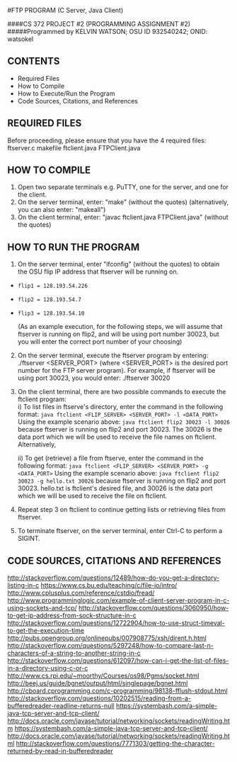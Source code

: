 #FTP PROGRAM (C Server, Java Client)

####CS 372 PROJECT #2 (PROGRAMMING ASSIGNMENT #2)
#####Programmed by KELVIN WATSON; OSU ID 932540242; ONID: watsokel

CONTENTS
---------------------
 * Required Files
 * How to Compile
 * How to Execute/Run the Program
 * Code Sources, Citations, and References


REQUIRED FILES
--------------
Before proceeding, please ensure that you have the 4 required files:
  ftserver.c
  makefile
  ftclient.java 
  FTPClient.java


HOW TO COMPILE
--------------
1. Open two separate terminals e.g. PuTTY, one for the server, and one for the client.
2. On the server terminal, enter:   "make" (without the quotes) (alternatively, you can also enter: "makeall")
3. On the client terminal, enter:   "javac ftclient.java FTPClient.java" (without the quotes)


HOW TO RUN THE PROGRAM
----------------------
1. On the server terminal, enter  "ifconfig" (without the quotes) to obtain the OSU flip IP address that ftserver will be running on. 
* `flip1 = 128.193.54.226`
* `flip2 = 128.193.54.7`
* `flip3 = 128.193.54.10`
  
    (As an example execution, for the following steps, we will assume that ftserver is running on flip2, and will be using port number 30023, but you will enter the correct port number of your choosing)

2. On the server terminal, execute the ftserver program by entering:  ./ftserver <SERVER_PORT> 
(where <SERVER_PORT> is the desired port number for the FTP server program). For example, if ftserver will be using port 30023, you would enter: ./ftserver 30020

3. On the client terminal, there are two possible commands to execute the ftclient program:  
    i)    To list files in ftserve's directory, enter the command in the following format:
          `java ftclient <FLIP_SERVER> <SERVER_PORT> -l <DATA_PORT>`
          Using the example scenario above:  `java ftclient flip2 30023 -l 30026`
          because ftserver is running on flip2 and port 30023. The 30026 is the data port which we will be used to receive the file names on ftclient. Alternatively,

    ii)   To get (retrieve) a file from ftserve, enter the command in the following format:
          `java ftclient <FLIP_SERVER> <SERVER_PORT> -g <DATA_PORT>`
          Using the example scenario above: `java ftclient flip2 30023 -g hello.txt 30026`
          because ftserver is running on flip2 and port 30023. hello.txt is ftclient's desired file, and 30026 is the data port which we will be used to receive the file on ftclient.
 
4. Repeat step 3 on ftclient to continue getting lists or retrieving files from ftserver.

5. To terminate ftserver, on the server terminal, enter Ctrl-C to perform a SIGINT.


CODE SOURCES, CITATIONS AND REFERENCES 
--------------------------------------
http://stackoverflow.com/questions/12489/how-do-you-get-a-directory-listing-in-c
https://www.cs.bu.edu/teaching/c/file-io/intro/
http://www.cplusplus.com/reference/cstdio/fread/
http://www.programminglogic.com/example-of-client-server-program-in-c-using-sockets-and-tcp/
http://stackoverflow.com/questions/3060950/how-to-get-ip-address-from-sock-structure-in-c
http://stackoverflow.com/questions/12722904/how-to-use-struct-timeval-to-get-the-execution-time
http://pubs.opengroup.org/onlinepubs/007908775/xsh/dirent.h.html
http://stackoverflow.com/questions/5297248/how-to-compare-last-n-characters-of-a-string-to-another-string-in-c
http://stackoverflow.com/questions/612097/how-can-i-get-the-list-of-files-in-a-directory-using-c-or-c
http://www.cs.rpi.edu/~moorthy/Courses/os98/Pgms/socket.html
http://beej.us/guide/bgnet/output/html/singlepage/bgnet.html
http://cboard.cprogramming.com/c-programming/98138-fflush-stdout.html
http://stackoverflow.com/questions/10202515/reading-from-a-bufferedreader-readline-returns-null
https://systembash.com/a-simple-java-tcp-server-and-tcp-client/
http://docs.oracle.com/javase/tutorial/networking/sockets/readingWriting.htm
https://systembash.com/a-simple-java-tcp-server-and-tcp-client/
http://docs.oracle.com/javase/tutorial/networking/sockets/readingWriting.html
http://stackoverflow.com/questions/7771303/getting-the-character-returned-by-read-in-bufferedreader
